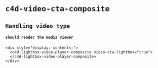 # `c4d-video-cta-composite`

## `Handling video type`

####   `should render the media viewer`

```
<div style="display: contents;">
  <c4d-lightbox-video-player-composite video-cta-lightbox="true">
  </c4d-lightbox-video-player-composite>
</div>

```

